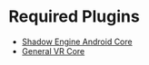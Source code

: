 # Required Plugins

- [Shadow Engine Android Core](https://shadow.77z.dev/x?i=dev.77z.shadow.android)
- [General VR Core](https://shadow.77z.dev/x?i=dev.77z.shadow.vrcore)
